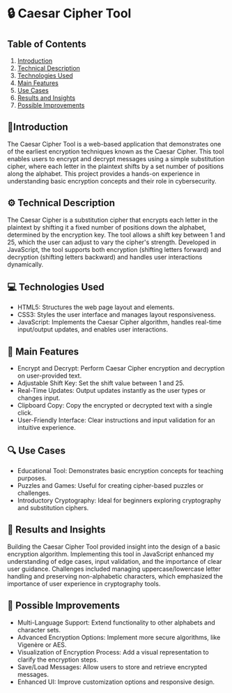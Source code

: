 # 🔒 Caesar Cipher Tool 
## Table of Contents
1. [Introduction](#📘introduction)
2. [Technical Description](#technical-description)
3. [Technologies Used](#technologies-used)
4. [Main Features](#main-features)
5. [Use Cases](#use-cases)
6. [Results and Insights](#results-and-insights)
7. [Possible Improvements](possible-improvements)
## 📘Introduction
The Caesar Cipher Tool is a web-based application that demonstrates one of the earliest encryption techniques known as the Caesar Cipher. This tool enables users to encrypt and decrypt messages using a simple substitution cipher, where each letter in the plaintext shifts by a set number of positions along the alphabet. This project provides a hands-on experience in understanding basic encryption concepts and their role in cybersecurity.

## ⚙️ Technical Description
The Caesar Cipher is a substitution cipher that encrypts each letter in the plaintext by shifting it a fixed number of positions down the alphabet, determined by the encryption key. The tool allows a shift key between 1 and 25, which the user can adjust to vary the cipher's strength. Developed in JavaScript, the tool supports both encryption (shifting letters forward) and decryption (shifting letters backward) and handles user interactions dynamically.

## 💻 Technologies Used
- HTML5: Structures the web page layout and elements.
- CSS3: Styles the user interface and manages layout responsiveness.
- JavaScript: Implements the Caesar Cipher algorithm, handles real-time input/output updates, and enables user interactions.

## 🌟 Main Features
- Encrypt and Decrypt: Perform Caesar Cipher encryption and decryption on user-provided text.
- Adjustable Shift Key: Set the shift value between 1 and 25.
- Real-Time Updates: Output updates instantly as the user types or changes input.
- Clipboard Copy: Copy the encrypted or decrypted text with a single click.
- User-Friendly Interface: Clear instructions and input validation for an intuitive experience.

## 🔍 Use Cases
- Educational Tool: Demonstrates basic encryption concepts for teaching purposes.
- Puzzles and Games: Useful for creating cipher-based puzzles or challenges.
- Introductory Cryptography: Ideal for beginners exploring cryptography and substitution ciphers.

## 📝 Results and Insights
Building the Caesar Cipher Tool provided insight into the design of a basic encryption algorithm. Implementing this tool in JavaScript enhanced my understanding of edge cases, input validation, and the importance of clear user guidance. Challenges included managing uppercase/lowercase letter handling and preserving non-alphabetic characters, which emphasized the importance of user experience in cryptography tools.

## 🚀 Possible Improvements
- Multi-Language Support: Extend functionality to other alphabets and character sets.
- Advanced Encryption Options: Implement more secure algorithms, like Vigenère or AES.
- Visualization of Encryption Process: Add a visual representation to clarify the encryption steps.
- Save/Load Messages: Allow users to store and retrieve encrypted messages.
- Enhanced UI: Improve customization options and responsive design.

